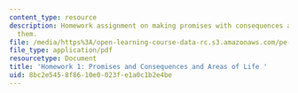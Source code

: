```yaml
---
content_type: resource
description: Homework assignment on making promises with consequences and keeping
  them.
file: /media/https%3A/open-learning-course-data-rc.s3.amazonaws.com/pe-550-designing-your-life-spring-2009/8bc2e5458f8610e0023fe1a0c1b2e4be_MITPE_550iap09_s09_assn01.pdf
file_type: application/pdf
resourcetype: Document
title: 'Homework 1: Promises and Consequences and Areas of Life '
uid: 8bc2e545-8f86-10e0-023f-e1a0c1b2e4be
---
```

